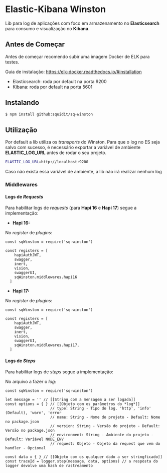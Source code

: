 # Elastic-Kibana Winston

Lib para log de aplicações com foco em armazenamento no **Elasticsearch** para consumo e visualização no **Kibana**.

## Antes de Começar

Antes de começar recomendo subir uma imagem Docker de ELK para testes.

Guia de instalação: https://elk-docker.readthedocs.io/#installation

- Elasticsearch: roda por default na porta 9200
- Kibana: roda por default na porta 5601

## Instalando

```sh
$ npm install github:squidit/sq-winston
```

## Utilização

Por default a lib utiliza os *transports* do Winston. Para que o log no ES seja salvo com sucesso, é necessário exportar a variável de ambiente **ELASTIC_LOG_URL** antes de rodar o seu projeto.

```sh
ELASTIC_LOG_URL=http://localhost:9200
```

Caso não exista essa variável de ambiente, a lib não irá realizar nenhum log

### Middlewares

#### Logs de *Requests*
Para habilitar logs de *requests* (para **Hapi 16** e **Hapi 17**) segue a implementação:

- **Hapi 16:**

No *register* de *plugins*:

```
const sqWinston = require('sq-winston')

const registers = [
    hapiAuthJWT,
    swagger,
    inert,
    vision,
    swaggerUI,
    sqWinston.middlewares.hapi16
  ]
```
- **Hapi 17:**

No *register* de *plugins*:

```
const sqWinston = require('sq-winston')

const registers = [
    hapiAuthJWT,
    swagger,
    inert,
    vision,
    swaggerUI,
    sqWinston.middlewares.hapi17,
  ]
```

#### Logs de *Steps*
Para habilitar logs de *steps* segue a implementação:

No arquivo a fazer o *log*:

```
const sqWinston = require('sq-winston')

let message = '' // [[String com a mensagem a ser logada]]
const options = { } // [[Objeto com os parâmetros do *log*]]
                    // type: String - Tipo do log. 'http', 'info' (Default), 'warn', 'error
                    // name: String - Nome do projeto - Default: Nome no package.json
                    // version: String - Versão do projeto - Default: Versão no package.json
                    // environment: String - Ambiente do projeto - Default: Variável NODE_ENV
                    // request: Objeto - Objeto da request que vem do handler - Opcional

const data = { } // [[Objeto com os qualquer dado a ser stringficado]]
const traceId = logger.step(message, data, options) // a resposta do logger devolve uma hash de rastreamento
```
